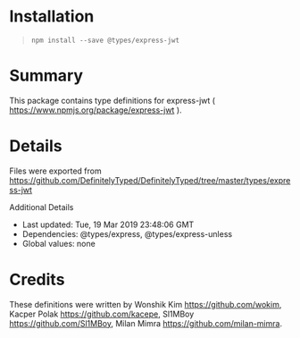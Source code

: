 # Installation
> `npm install --save @types/express-jwt`

# Summary
This package contains type definitions for express-jwt ( https://www.npmjs.org/package/express-jwt ).

# Details
Files were exported from https://github.com/DefinitelyTyped/DefinitelyTyped/tree/master/types/express-jwt

Additional Details
 * Last updated: Tue, 19 Mar 2019 23:48:06 GMT
 * Dependencies: @types/express, @types/express-unless
 * Global values: none

# Credits
These definitions were written by  Wonshik Kim <https://github.com/wokim>, Kacper Polak <https://github.com/kacepe>, Sl1MBoy <https://github.com/Sl1MBoy>, Milan Mimra <https://github.com/milan-mimra>.
